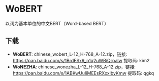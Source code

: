 # WoBERT
以词为基本单位的中文BERT（Word-based BERT）

## 下载

- **WoBERT**: chinese_wobert_L-12_H-768_A-12.zip，链接: https://pan.baidu.com/s/1BrdFSx9_n1q2uWBiQrpalw 提取码: kim2
- **WoNEZHA**: chinese_wonezha_L-12_H-768_A-12.zip，链接: https://pan.baidu.com/s/1ABKwUuIiMEEsRXxxlbyKmw 提取码: qgkq
